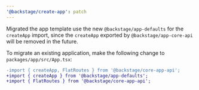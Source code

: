 ```yaml
---
'@backstage/create-app': patch
---
```


Migrated the app template use the new `@backstage/app-defaults` for the `createApp` import, since the `createApp` exported by `@backstage/app-core-api` will be removed in the future.

To migrate an existing application, make the following change to `packages/app/src/App.tsx`:

```diff
-import { createApp, FlatRoutes } from '@backstage/core-app-api';
+import { createApp } from '@backstage/app-defaults';
+import { FlatRoutes } from '@backstage/core-app-api';
```
